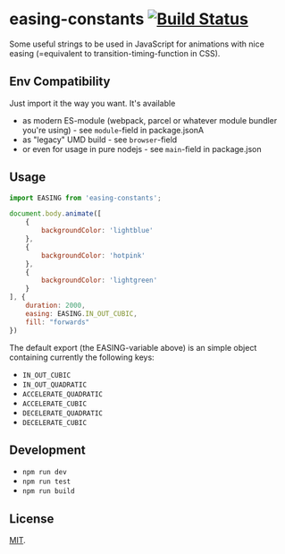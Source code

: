 # easing-constants [![Build Status][ci-img]][ci]
Some useful strings to be used in JavaScript for animations with nice easing (=equivalent to transition-timing-function in CSS).

[ci-img]:  https://travis-ci.org/MattDiMu/easing-constants.svg
[ci]:      https://travis-ci.org/MattDiMu/easing-constants

## Env Compatibility
Just import it the way you want. It's available 
- as modern ES-module (webpack, parcel or whatever module bundler you're using) - see `module`-field in package.jsonA
- as "legacy" UMD build - see `browser`-field
- or even for usage in pure nodejs - see `main`-field in package.json

## Usage
```javascript
import EASING from 'easing-constants';

document.body.animate([
    {
        backgroundColor: 'lightblue'
    },
    {
        backgroundColor: 'hotpink'
    },
    {
        backgroundColor: 'lightgreen'
    }
], {
    duration: 2000,
    easing: EASING.IN_OUT_CUBIC,
    fill: "forwards"
})
```
The default export (the EASING-variable above) is an simple object containing currently the following keys:
- `IN_OUT_CUBIC`
- `IN_OUT_QUADRATIC`
- `ACCELERATE_QUADRATIC`
- `ACCELERATE_CUBIC`
- `DECELERATE_QUADRATIC`
- `DECELERATE_CUBIC`


## Development 
- `npm run dev`
- `npm run test`
- `npm run build`

## License
[MIT](LICENSE).
